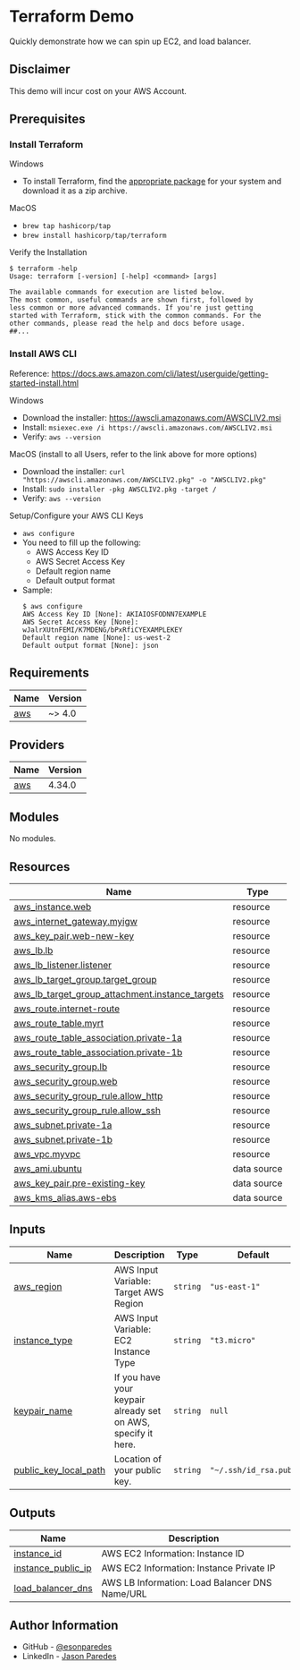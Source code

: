 # Terraform Demo

Quickly demonstrate how we can spin up EC2, and load balancer.

## Disclaimer

This demo will incur cost on your AWS Account.

## Prerequisites
### Install Terraform
Windows
 - To install Terraform, find the [appropriate package](https://www.terraform.io/downloads) for your system and download it as a zip archive.

MacOS
 - `brew tap hashicorp/tap`
 - `brew install hashicorp/tap/terraform`

Verify the Installation
```
$ terraform -help
Usage: terraform [-version] [-help] <command> [args]

The available commands for execution are listed below.
The most common, useful commands are shown first, followed by
less common or more advanced commands. If you're just getting
started with Terraform, stick with the common commands. For the
other commands, please read the help and docs before usage.
##...
```

### Install AWS CLI
Reference: https://docs.aws.amazon.com/cli/latest/userguide/getting-started-install.html

Windows
 - Download the installer: https://awscli.amazonaws.com/AWSCLIV2.msi
 - Install: `msiexec.exe /i https://awscli.amazonaws.com/AWSCLIV2.msi`
 - Verify: `aws --version`

MacOS (install to all Users, refer to the link above for more options)
 - Download the installer: `curl "https://awscli.amazonaws.com/AWSCLIV2.pkg" -o "AWSCLIV2.pkg"`
 - Install: `sudo installer -pkg AWSCLIV2.pkg -target /`
 - Verify: `aws --version`

Setup/Configure your AWS CLI Keys
 - `aws configure`
 - You need to fill up the following:
    - AWS Access Key ID
    - AWS Secret Access Key
    - Default region name
    - Default output format
 - Sample:
    ```
    $ aws configure
    AWS Access Key ID [None]: AKIAIOSFODNN7EXAMPLE
    AWS Secret Access Key [None]: wJalrXUtnFEMI/K7MDENG/bPxRfiCYEXAMPLEKEY
    Default region name [None]: us-west-2
    Default output format [None]: json
    ```

## Requirements

| Name | Version |
|------|---------|
| <a name="requirement_aws"></a> [aws](#requirement\_aws) | ~> 4.0 |

## Providers

| Name | Version |
|------|---------|
| <a name="provider_aws"></a> [aws](#provider\_aws) | 4.34.0 |

## Modules

No modules.

## Resources

| Name | Type |
|------|------|
| [aws_instance.web](https://registry.terraform.io/providers/hashicorp/aws/latest/docs/resources/instance) | resource |
| [aws_internet_gateway.myigw](https://registry.terraform.io/providers/hashicorp/aws/latest/docs/resources/internet_gateway) | resource |
| [aws_key_pair.web-new-key](https://registry.terraform.io/providers/hashicorp/aws/latest/docs/resources/key_pair) | resource |
| [aws_lb.lb](https://registry.terraform.io/providers/hashicorp/aws/latest/docs/resources/lb) | resource |
| [aws_lb_listener.listener](https://registry.terraform.io/providers/hashicorp/aws/latest/docs/resources/lb_listener) | resource |
| [aws_lb_target_group.target_group](https://registry.terraform.io/providers/hashicorp/aws/latest/docs/resources/lb_target_group) | resource |
| [aws_lb_target_group_attachment.instance_targets](https://registry.terraform.io/providers/hashicorp/aws/latest/docs/resources/lb_target_group_attachment) | resource |
| [aws_route.internet-route](https://registry.terraform.io/providers/hashicorp/aws/latest/docs/resources/route) | resource |
| [aws_route_table.myrt](https://registry.terraform.io/providers/hashicorp/aws/latest/docs/resources/route_table) | resource |
| [aws_route_table_association.private-1a](https://registry.terraform.io/providers/hashicorp/aws/latest/docs/resources/route_table_association) | resource |
| [aws_route_table_association.private-1b](https://registry.terraform.io/providers/hashicorp/aws/latest/docs/resources/route_table_association) | resource |
| [aws_security_group.lb](https://registry.terraform.io/providers/hashicorp/aws/latest/docs/resources/security_group) | resource |
| [aws_security_group.web](https://registry.terraform.io/providers/hashicorp/aws/latest/docs/resources/security_group) | resource |
| [aws_security_group_rule.allow_http](https://registry.terraform.io/providers/hashicorp/aws/latest/docs/resources/security_group_rule) | resource |
| [aws_security_group_rule.allow_ssh](https://registry.terraform.io/providers/hashicorp/aws/latest/docs/resources/security_group_rule) | resource |
| [aws_subnet.private-1a](https://registry.terraform.io/providers/hashicorp/aws/latest/docs/resources/subnet) | resource |
| [aws_subnet.private-1b](https://registry.terraform.io/providers/hashicorp/aws/latest/docs/resources/subnet) | resource |
| [aws_vpc.myvpc](https://registry.terraform.io/providers/hashicorp/aws/latest/docs/resources/vpc) | resource |
| [aws_ami.ubuntu](https://registry.terraform.io/providers/hashicorp/aws/latest/docs/data-sources/ami) | data source |
| [aws_key_pair.pre-existing-key](https://registry.terraform.io/providers/hashicorp/aws/latest/docs/data-sources/key_pair) | data source |
| [aws_kms_alias.aws-ebs](https://registry.terraform.io/providers/hashicorp/aws/latest/docs/data-sources/kms_alias) | data source |

## Inputs

| Name | Description | Type | Default | Required |
|------|-------------|------|---------|:--------:|
| <a name="input_aws_region"></a> [aws\_region](#input\_aws\_region) | AWS Input Variable: Target AWS Region | `string` | `"us-east-1"` | no |
| <a name="input_instance_type"></a> [instance\_type](#input\_instance\_type) | AWS Input Variable: EC2 Instance Type | `string` | `"t3.micro"` | no |
| <a name="input_keypair_name"></a> [keypair\_name](#input\_keypair\_name) | If you have your keypair already set on AWS, specify it here. | `string` | `null` | no |
| <a name="input_public_key_local_path"></a> [public\_key\_local\_path](#input\_public\_key\_local\_path) | Location of your public key. | `string` | `"~/.ssh/id_rsa.pub"` | no |

## Outputs

| Name | Description |
|------|-------------|
| <a name="output_instance_id"></a> [instance\_id](#output\_instance\_id) | AWS EC2 Information: Instance ID |
| <a name="output_instance_public_ip"></a> [instance\_public\_ip](#output\_instance\_public\_ip) | AWS EC2 Information: Instance Private IP |
| <a name="output_load_balancer_dns"></a> [load\_balancer\_dns](#output\_load\_balancer\_dns) | AWS LB Information: Load Balancer DNS Name/URL |

## Author Information

- GitHub - [@esonparedes](https://github.com/esonparedes)
- LinkedIn - [Jason Paredes](https://www.linkedin.com/in/jason-paredes-aa246161/)

